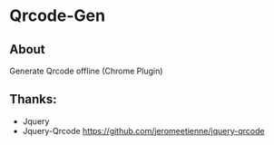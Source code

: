 # Qrcode-Gen

## About

Generate Qrcode offline (Chrome Plugin)

## Thanks:

- Jquery
- Jquery-Qrcode https://github.com/jeromeetienne/jquery-qrcode
